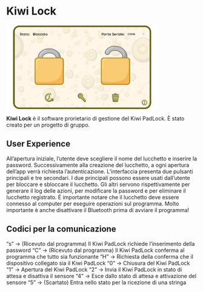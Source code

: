# Kiwi Lock
<img src="image4.png" alt="Ecovi" width="400" style="display:flex;justify-content:center;align-items:center;">
</div>

**Kiwi Lock** è il software prorietario di gestione del Kiwi PadLock. È stato creato per un progetto di gruppo.

## User Experience
All’apertura iniziale, l’utente deve scegliere il nome del lucchetto e inserire la password.
Successivamente alla creazione del lucchetto, a ogni apertura dell’app verrà richiesta l’autenticazione.
L’interfaccia presenta due pulsanti principali e tre secondari. I due principali possono essere usati dall’utente per bloccare e sbloccare il lucchetto.
Gli altri servono rispettivamente per generare il log delle azioni, per modificare la password e per eliminare il lucchetto registrato.
É importante notare che il lucchetto deve essere connesso al computer per eseguire operazioni sul programma. Molto importante è anche disattivare il Bluetooth prima di avviare il programma!

## Codici per la comunicazione
“s” -> (Ricevuto dal programma) Il Kiwi PadLock richiede l’inserimento della password
“C” -> (Ricevuto dal programma) Il Kiwi PadLock conferma al programma che tutto sia funzionante
“H” -> Richiesta della conferma che il dispositivo collegato sia il Kiwi PadLock
“0” -> Chiusura del Kiwi PadLock
“1” -> Apertura del Kiwi PadLock
“2” -> Invia il Kiwi PadLock in stato di attesa e disattiva il sensore
“4” -> Esce dallo stato di attesa e attivazione del sensore
“5” -> (Scartato) Entra nello stato per la ricezione di una stringa
